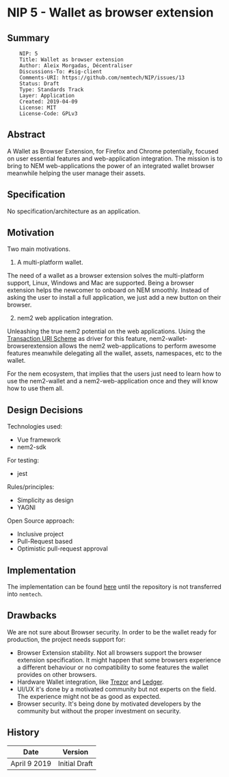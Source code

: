 # NIP 5 - Wallet as browser extension

## Summary

```
    NIP: 5
    Title: Wallet as browser extension
    Author: Aleix Morgadas, Décentraliser
    Discussions-To: #sig-client
    Comments-URI: https://github.com/nemtech/NIP/issues/13
    Status: Draft
    Type: Standards Track
    Layer: Application
    Created: 2019-04-09
    License: MIT
    License-Code: GPLv3
```

## Abstract

A Wallet as Browser Extension, for Firefox and Chrome potentially, focused on user essential features and web-application integration. The mission is to bring to NEM web-applications the power of an integrated wallet browser meanwhile helping the user manage their assets.

## Specification

No specification/architecture as an application.

## Motivation

Two main motivations.

1. A multi-platform wallet.

The need of a wallet as a browser extension solves the multi-platform support, Linux, Windows and Mac are supported. Being a browser extension helps the newcomer to onboard on NEM smoothly. Instead of asking the user to install a full application, we just add a new button on their browser.

2. nem2 web application integration.

Unleashing the true nem2 potential on the web applications. Using the [Transaction URI Scheme](nip-0002.md) as driver for this feature, nem2-wallet-browserextension allows the nem2 web-applications to perform awesome features meanwhile delegating all the wallet, assets, namespaces, etc to the wallet.

For the nem ecosystem, that implies that the users just need to learn how to use the nem2-wallet and a nem2-web-application once and they will know how to use them all.

## Design Decisions

Technologies used:

- Vue framework
- nem2-sdk

For testing:

- jest

Rules/principles:

- Simplicity as design
- YAGNI

Open Source approach:

- Inclusive project
- Pull-Request based
- Optimistic pull-request approval

## Implementation

The implementation can be found [here](https://github.com/aleixmorgadas/nem2-wallet-browserextension) until the repository is not transferred into `nemtech`.

## Drawbacks

We are not sure about Browser security. In order to be the wallet ready for production, the project needs support for:

- Browser Extension stability. Not all browsers support the browser extension specification. It might happen that some browsers experience a different behaviour or no compatibility to some features the wallet provides on other browsers.
- Hardware Wallet integration, like [Trezor](https://trezor.io/) and [Ledger](https://www.ledger.com/).
- UI/UX it's done by a motivated community but not experts on the field. The experience might not be as good as expected.
- Browser security. It's being done by motivated developers by the community but without the proper investment on security.


## History

| **Date**      | **Version**   |
| ------------- | ------------- |
| April 9 2019    | Initial Draft |
